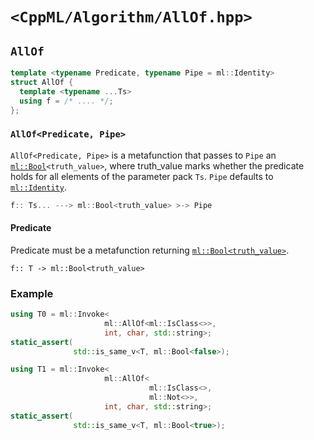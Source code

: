 # `<CppML/Algorithm/AllOf.hpp>`

## `AllOf`

```c++
template <typename Predicate, typename Pipe = ml::Identity>
struct AllOf {
  template <typename ...Ts>
  using f = /* .... */;
};
```
### `AllOf<Predicate, Pipe>`

`AllOf<Predicate, Pipe>` is a metafunction that passes to `Pipe` an  [`ml::Bool`](../Vocabulary/Value.md)`<truth_value>`, where truth_value marks whether the predicate holds for all elements of the parameter pack `Ts`.  `Pipe` defaults to [`ml::Identity`](../Functional/Identity.md).

```c++
f:: Ts... ---> ml::Bool<truth_value> >-> Pipe
```

#### Predicate

Predicate must be a metafunction returning [`ml::Bool<truth_value>`](../Vocabulary/Value.md).
```
f:: T -> ml::Bool<truth_value>
```

### Example

```c++
using T0 = ml::Invoke<
                     ml::AllOf<ml::IsClass<>>,
                     int, char, std::string>;
static_assert(
              std::is_same_v<T, ml::Bool<false>);

using T1 = ml::Invoke<
                     ml::AllOf<
                               ml::IsClass<>,
                               ml::Not<>>,
                     int, char, std::string>;
static_assert(
              std::is_same_v<T, ml::Bool<true>);
```
